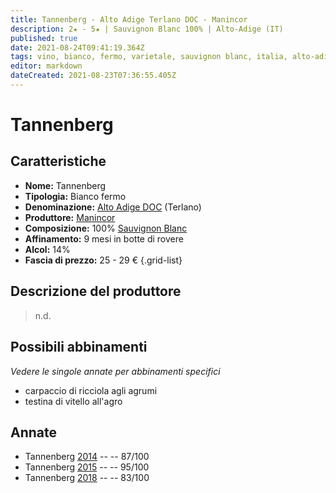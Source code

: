 ```yaml
---
title: Tannenberg - Alto Adige Terlano DOC - Manincor
description: 2★ - 5★ | Sauvignon Blanc 100% | Alto-Adige (IT)
published: true
date: 2021-08-24T09:41:19.364Z
tags: vino, bianco, fermo, varietale, sauvignon blanc, italia, alto-adige, carpaccio di ricciola agli agrumi, testina di vitello all'agro, 20 - 24 €, 5 stelle
editor: markdown
dateCreated: 2021-08-23T07:36:55.405Z
---
```


# Tannenberg

## Caratteristiche
- **Nome:** Tannenberg
- **Tipologia:** Bianco fermo 
- **Denominazione:** [Alto Adige DOC](/denominazioni/Italia/Alto-Adige/DOC/Alto-Adige) (Terlano)
- **Produttore:** [Manincor](/produttori/Italia/Alto-Adige/Manincor) 
- **Composizione:** 100% [Sauvignon Blanc](/vitigni/Francia/bacca-bianca/sauvignon-blanc)
- **Affinamento:** 9 mesi in botte di rovere
- **Alcol:** 14%
- **Fascia di prezzo:** 25 - 29 €
{.grid-list}

## Descrizione del produttore

> n.d.


## Possibili abbinamenti
*Vedere le singole annate per abbinamenti specifici*

- carpaccio di ricciola agli agrumi
- testina di vitello all'agro

## Annate
- Tannenberg [2014](/vini/Italia/Alto-Adige/Manincor/Tannenberg/2014) -- <span class="star-3"></span> -- 87/100
- Tannenberg [2015](/vini/Italia/Alto-Adige/Manincor/Tannenberg/2015) -- <span class="star-5"></span> -- 95/100 
- Tannenberg [2018](/vini/Italia/Alto-Adige/Manincor/Tannenberg/2018) -- <span class="star-2"></span> -- 83/100 
 